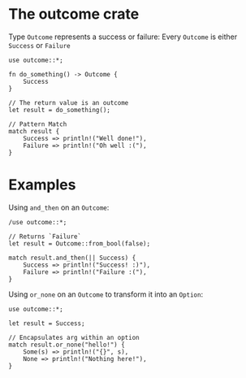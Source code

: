 # The outcome crate
Type `Outcome` represents a success or failure: Every `Outcome` is either `Success` or `Failure`

```
use outcome::*;
 
fn do_something() -> Outcome {
    Success
}
 
// The return value is an outcome
let result = do_something();
 
// Pattern Match
match result {
    Success => println!("Well done!"),
    Failure => println!("Oh well :("),
}
```

# Examples
Using `and_then` on an `Outcome`:

```
/use outcome::*;
 
// Returns `Failure`
let result = Outcome::from_bool(false);
 
match result.and_then(|| Success) {
    Success => println!("Success! :)"),
    Failure => println!("Failure :("),
}
```

Using `or_none` on an `Outcome` to transform it into an `Option`:

```
use outcome::*;
 
let result = Success;
 
// Encapsulates arg within an option
match result.or_none("hello!") {
    Some(s) => println!("{}", s),
    None => println!("Nothing here!"),
}
```
